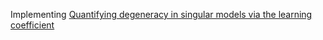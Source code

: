 Implementing [Quantifying degeneracy in singular models via the learning coefficient](https://arxiv.org/pdf/2308.12108v1.pdf)